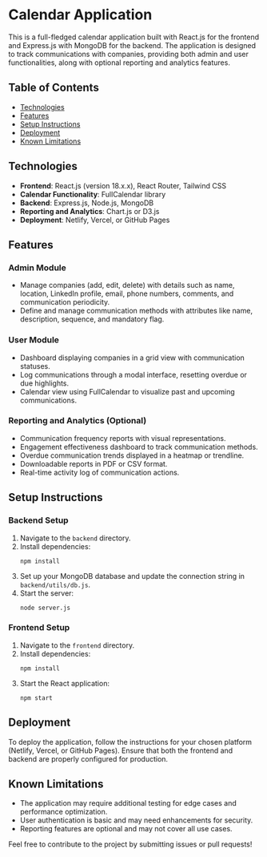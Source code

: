 # Calendar Application

This is a full-fledged calendar application built with React.js for the frontend and Express.js with MongoDB for the backend. The application is designed to track communications with companies, providing both admin and user functionalities, along with optional reporting and analytics features.

## Table of Contents

- [Technologies](#technologies)
- [Features](#features)
- [Setup Instructions](#setup-instructions)
- [Deployment](#deployment)
- [Known Limitations](#known-limitations)

## Technologies

- **Frontend**: React.js (version 18.x.x), React Router, Tailwind CSS
- **Calendar Functionality**: FullCalendar library
- **Backend**: Express.js, Node.js, MongoDB
- **Reporting and Analytics**: Chart.js or D3.js
- **Deployment**: Netlify, Vercel, or GitHub Pages

## Features

### Admin Module

- Manage companies (add, edit, delete) with details such as name, location, LinkedIn profile, email, phone numbers, comments, and communication periodicity.
- Define and manage communication methods with attributes like name, description, sequence, and mandatory flag.

### User Module

- Dashboard displaying companies in a grid view with communication statuses.
- Log communications through a modal interface, resetting overdue or due highlights.
- Calendar view using FullCalendar to visualize past and upcoming communications.

### Reporting and Analytics (Optional)

- Communication frequency reports with visual representations.
- Engagement effectiveness dashboard to track communication methods.
- Overdue communication trends displayed in a heatmap or trendline.
- Downloadable reports in PDF or CSV format.
- Real-time activity log of communication actions.

## Setup Instructions

### Backend Setup

1. Navigate to the `backend` directory.
2. Install dependencies:
   ```
   npm install
   ```
3. Set up your MongoDB database and update the connection string in `backend/utils/db.js`.
4. Start the server:
   ```
   node server.js
   ```

### Frontend Setup

1. Navigate to the `frontend` directory.
2. Install dependencies:
   ```
   npm install
   ```
3. Start the React application:
   ```
   npm start
   ```

## Deployment

To deploy the application, follow the instructions for your chosen platform (Netlify, Vercel, or GitHub Pages). Ensure that both the frontend and backend are properly configured for production.

## Known Limitations

- The application may require additional testing for edge cases and performance optimization.
- User authentication is basic and may need enhancements for security.
- Reporting features are optional and may not cover all use cases.

Feel free to contribute to the project by submitting issues or pull requests!
